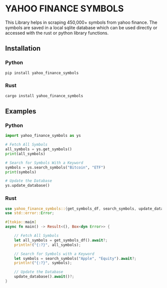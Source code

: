 # YAHOO FINANCE SYMBOLS

This Library helps in scraping 450,000+ symbols from yahoo finance. The symbols are saved in a local sqlite database which can be used directly or accessed with the rust or python library functions.

## Installation

### Python

``` bash
pip install yahoo_finance_symbols
```

### Rust

``` bash
cargo install yahoo_finance_symbols
```


## Examples

### Python

``` python
import yahoo_finance_symbols as ys

# Fetch All Symbols
all_symbols = ys.get_symbols()
print(all_symbols)

# Search for Symbols With a Keyword
symbols = ys.search_symbols("Bitcoin", "ETF")
print(symbols)

# Update the Database
ys.update_database()
```

### Rust

``` rust
use yahoo_finance_symbols::{get_symbols_df, search_symbols, update_database};
use std::error::Error;

#[tokio::main]
async fn main() -> Result<(), Box<dyn Error>> {

    // Fetch All Symbols
    let all_symbols = get_symbols_df().await?;
    println!("{:?}", all_symbols);

    // Search for Symbols with a Keyword
    let symbols = search_symbols("Apple", "Equity").await?;
    println!("{:?}", symbols);

    // Update the Database
    update_database().await()?;
}
```

